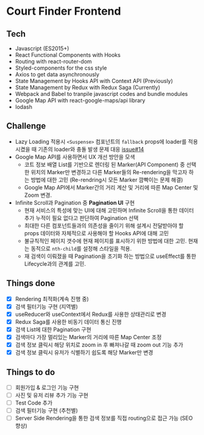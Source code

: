 # Court Finder Frontend

## Tech
- Javascript (ES2015+)
- React Functional Components with Hooks
- Routing with react-router-dom
- Styled-components for the css style
- Axios to get data asynchronously
- State Management by Hooks API with Context API (Previously)
- State Management by Redux with Redux Saga (Currently)
- Webpack and Babel to tranpile javascript codes and bundle modules
- Google Map API with react-google-maps/api library
- lodash

## Challenge
- Lazy Loading 적용시 `<Suspense>` 컴포넌트의 `fallback` props에 loader를 적용시켰을 때 기존의 loader와 충돌 발생 문제 대응 [issue#14](https://github.com/park78951/court-finder/issues/7)
- Google Map API를 사용하면서 UX 개선 방안을 모색
  - 코트 정보 배열 List를 기반으로 렌더링 된 Marker(API Component) 중 선택한 위치의 Marker만 변경하고 다른 Marker들의 Re-rendering을 막고자 하는 방법에 대한 고민 (Re-rendring시 모든 Marker 깜빡이는 문제 해결)
  - Google Map API에서 Marker간의 거리 계산 및 거리에 따른 Map Center 및 Zoom 변경.
- Infinite Scroll과 Pagination 중 **Pagination UI** 구현
  - 현재 서비스의 특성에 맞는 UI에 대해 고민하며 Infinite Scroll을 통한 데이터 추가 누적이 필요 없다고 판단하여 Pagination 선택 
  - 최대한 다른 컴포넌트들과의 의존성을 줄이기 위해 설계시 전달받아야 할 props 데이터와 자체적으로 사용해야 할 Hooks API에 대해 고민
  - 불규칙적인 페이지 갯수에 현재 페이지를 표시하기 위한 방법에 대한 고민. 현재는 동적으로 `nth-child`를 설정해 스타일을 적용.
  - 재 검색이 이뤄졌을 때 Pagination을 초기화 하는 방법으로 useEffect를 통한 Lifecycle과의 관계를 고민.

## Things done
- [x] Rendering 최적화(계속 진행 중)
- [x] 검색 필터기능 구현 (지역별)
- [x] useReducer와 useContext에서 Redux를 사용한 상태관리로 변경
- [x] Redux Saga를 사용한 비동기 데이터 통신 진행
- [x] 검색 List에 대한 Pagination 구현
- [x] 검색마다 가장 멀리있는 Marker의 거리에 따른 Map Center 조정
- [x] 검색 정보 클릭시 해당 위치로 zoom in 후 빠져나갈 때 zoom out 기능 추가
- [x] 검색 정보 클릭시 유저가 식별하기 쉽도록 해당 Marker만 변경

## Things to do
- [ ] 회원가입 & 로그인 기능 구현
- [ ] 사진 및 유저 리뷰 추가 기능 구현
- [ ] Test Code 추가
- [ ] 검색 필터기능 구현 (추천별)
- [ ] Server Side Rendering을 통한 검색 정보를 직접 routing으로 접근 가능 (SEO 향상)